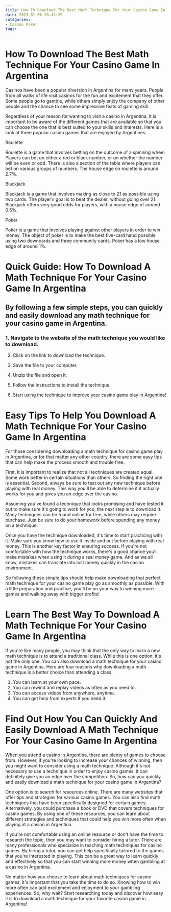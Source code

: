 ```yaml
---
title: How To Download The Best Math Technique For Your Casino Game In Argentina
date: 2023-01-06 20:43:29
categories:
- Casino Poker
tags:
---
```



#  How To Download The Best Math Technique For Your Casino Game In Argentina

Casinos have been a popular diversion in Argentina for many years. People from all walks of life visit casinos for the fun and excitement that they offer. Some people go to gamble, while others simply enjoy the company of other people and the chance to see some impressive feats of gaming skill.

Regardless of your reason for wanting to visit a casino in Argentina, it is important to be aware of the different games that are available so that you can choose the one that is best suited to your skills and interests. Here is a look at three popular casino games that are enjoyed by Argentines:

Roulette 

Roulette is a game that involves betting on the outcome of a spinning wheel. Players can bet on either a red or black number, or on whether the number will be even or odd. There is also a section of the table where players can bet on various groups of numbers. The house edge on roulette is around 2.7%.

Blackjack 

Blackjack is a game that involves making as close to 21 as possible using two cards. The player’s goal is to beat the dealer, without going over 21. Blackjack offers very good odds for players, with a house edge of around 0.5%.

Poker 

Poker is a game that involves playing against other players in order to win money. The object of poker is to make the best five-card hand possible using two downcards and three community cards. Poker has a low house edge of around 1%.

#  Quick Guide: How To Download A Math Technique For Your Casino Game In Argentina

## By following a few simple steps, you can quickly and easily download any math technique for your casino game in Argentina.

### 1. Navigate to the website of the math technique you would like to download.

2. Click on the link to download the technique.

3. Save the file to your computer.

4. Unzip the file and open it.

5. Follow the instructions to install the technique.

6. Start using the technique to improve your casino game play in Argentina!

#  Easy Tips To Help You Download A Math Technique For Your Casino Game In Argentina

For those considering downloading a math technique for casino game play in Argentina, or for that matter any other country, there are some easy tips that can help make the process smooth and trouble free.

First, it is important to realize that not all techniques are created equal. Some work better in certain situations than others. So finding the right one is essential. Second, always be sure to test out any new technique before playing with real money. This way you'll be able to determine if it actually works for you and gives you an edge over the casino.

Assuming you've found a technique that looks promising and have tested it out to make sure it's going to work for you, the next step is to download it. Many techniques can be found online for free, while others may require purchase. Just be sure to do your homework before spending any money on a technique.

Once you have the technique downloaded, it's time to start practicing with it. Make sure you know how to use it inside and out before playing with real money. This is another key factor in ensuring success. If you're not comfortable with how the technique works, there's a good chance you'll make mistakes when using it during a real money game. And as we all know, mistakes can translate into lost money quickly in the casino environment.

So following these simple tips should help make downloading that perfect math technique for your casino game play go as smoothly as possible. With a little preparation and practice, you'll be on your way to winning more games and walking away with bigger profits!

#  Learn The Best Way To Download A Math Technique For Your Casino Game In Argentina

If you're like many people, you may think that the only way to learn a new math technique is to attend a traditional class. While this is one option, it's not the only one. You can also download a math technique for your casino game in Argentina. Here are four reasons why downloading a math technique is a better choice than attending a class:

1. You can learn at your own pace.
2. You can rewind and replay videos as often as you need to.
3. You can access videos from anywhere, anytime.
4. You can get help from experts if you need it.

#  Find Out How You Can Quickly And Easily Download A Math Technique For Your Casino Game In Argentina

When you attend a casino in Argentina, there are plenty of games to choose from. However, if you're looking to increase your chances of winning, then you might want to consider using a math technique. Although it's not necessary to use a technique in order to enjoy casino games, it can definitely give you an edge over the competition. So, how can you quickly and easily download a math technique for your casino game in Argentina?

One option is to search for resources online. There are many websites that offer tips and strategies for various casino games. You can also find math techniques that have been specifically designed for certain games. Alternatively, you could purchase a book or DVD that covers techniques for casino games. By using one of these resources, you can learn about different strategies and techniques that could help you win more often when playing at a casino in Argentina.

If you're not comfortable using an online resource or don't have the time to research the topic, then you may want to consider hiring a tutor. There are many professionals who specialize in teaching math techniques for casino games. By hiring a tutor, you can get help specifically tailored to the games that you're interested in playing. This can be a great way to learn quickly and effectively so that you can start winning more money when gambling at a casino in Argentina.

No matter how you choose to learn about math techniques for casino games, it's important that you take the time to do so. Knowing how to win more often can add excitement and enjoyment to your gambling experiences. So, why wait? Start researching today and discover how easy it is to download a math technique for your favorite casino game in Argentina!